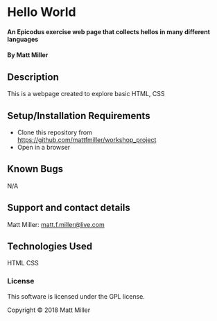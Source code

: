 # Hello World

#### An Epicodus exercise web page that collects hellos in many different languages

#### By Matt Miller

## Description

This is a webpage created to explore basic HTML, CSS

## Setup/Installation Requirements

* Clone this repository from https://github.com/mattfmiller/workshop_project
* Open in a browser

## Known Bugs

N/A

## Support and contact details

Matt Miller: matt.f.miller@live.com

## Technologies Used

HTML
CSS

### License

This software is licensed under the GPL license.

Copyright © 2018 Matt Miller
